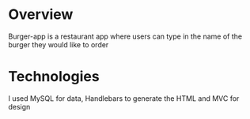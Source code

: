 # Overview
Burger-app is a restaurant app where users can type in the name of the burger they would like to order 

# Technologies
I used MySQL for data, Handlebars to generate the HTML and MVC for design




